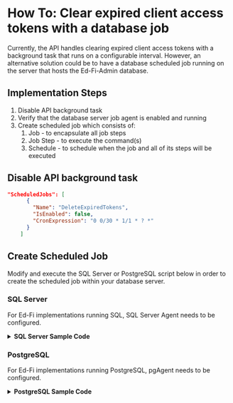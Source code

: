 # How To: Clear expired client access tokens with a database job

Currently, the API handles clearing expired client access tokens with a background task that runs on a configurable interval.  However, an alternative solution could be to have a database scheduled job running on the server that hosts the Ed-Fi-Admin database.



## Implementation Steps

1. Disable API background task
2. Verify that the database server job agent is enabled and running
3. Create scheduled job which consists of:
    1. Job - to encapsulate all job steps
    2. Job Step - to execute the command(s)
    3. Schedule - to schedule when the job and all of its steps will be
        executed

## Disable API background task

```json
"ScheduledJobs": [
      {
        "Name": "DeleteExpiredTokens",
        "IsEnabled": false,
        "CronExpression": "0 0/30 * 1/1 * ? *"
      }
    ]
```

## Create Scheduled Job

Modify and execute the SQL Server or PostgreSQL script below in order to create
the scheduled job within your database server.

### SQL Server

For Ed-Fi implementations running SQL, SQL Server Agent needs to be configured.

<details>
<summary><strong>SQL Server Sample Code</strong></summary>

```sql
USE [msdb]
GO

-- Delete the existing job if it exists
DECLARE @jobName NVARCHAR(128) = N'Ed-Fi Admin Job - Delete Expired Tokens';
DECLARE @jobId UNIQUEIDENTIFIER;

SELECT @jobId = job_id FROM msdb.dbo.sysjobs WHERE name = @jobName
IF (@jobId IS NOT NULL)
BEGIN
    EXEC msdb.dbo.sp_delete_job @job_id = @jobId, @delete_unused_schedule = 1
END

-- Create a new job category if it doesn't already exist
DECLARE @categoryName NVARCHAR(128) = N'[Ed-Fi Admin (LOCAL)]';

IF NOT EXISTS (SELECT name FROM msdb.dbo.syscategories WHERE name = @categoryName AND category_class = 1)
BEGIN
    EXEC msdb.dbo.sp_add_category @class = N'JOB', @type = N'LOCAL', @name = @categoryName
END

-- Set variables for the job
DECLARE @jobDescription NVARCHAR(512) = N'Deletes expired client access tokens from the Ed-Fi Admin database';
DECLARE @loginName NVARCHAR(128) = N'SET_LOGIN_NAME'; -- Replace with appropriate login name
DECLARE @databaseName NVARCHAR(128) = N'EdFi_Admin';
DECLARE @serverName NVARCHAR(128) = N'(local)';
DECLARE @minuteInterval INT = 30;

-- Create the job
EXEC msdb.dbo.sp_add_job 
    @job_name = @jobName,
    @enabled = 1,
    @description = @jobDescription,
    @category_name = @categoryName,
    @owner_login_name = @loginName;

-- Create the job step
EXEC msdb.dbo.sp_add_jobstep 
    @job_name = @jobName,
    @step_name = N'Delete Expired Tokens Step',
    @subsystem = N'TSQL',
    @command = N'DELETE FROM ClientAccessTokens WHERE Expiration < GETUTCDATE()',
    @database_name = @databaseName;

-- Create the job schedule
EXEC msdb.dbo.sp_add_jobschedule 
    @job_name = @jobName, 
    @name = N'Delete Expired Tokens Schedule',
    @enabled = 1,
    @freq_type = 4, -- Daily
    @freq_interval = 1,
    @freq_subday_type = 4, -- Minutes
    @freq_subday_interval = @minuteInterval,
    @active_start_date = 20230101,
    @active_end_date = 99991231;

-- Add the server
EXEC msdb.dbo.sp_add_jobserver 
    @job_name = @jobName, 
    @server_name = @serverName;

GO
```

</details>

### PostgreSQL

For Ed-Fi implementations running PostgreSQL, pgAgent needs to be configured.

<details>
<summary><strong>PostgreSQL Sample Code</strong></summary>

```sql
-- Delete Expired Tokens Job
DO $$
DECLARE
    jid integer;
    scid integer;
    job_name text = 'Ed-Fi Admin Job - Delete Expired Tokens';
    step_name text = 'Delete Expired Tokens Step';
    db_name text = 'EdFi_Admin';
BEGIN
    -- Delete the job if it exists
    DELETE FROM pgagent.pga_job WHERE jobname = job_name;
    
    -- Create a new job
    INSERT INTO pgagent.pga_job(
        jobjclid, jobname, jobdesc, jobhostagent, jobenabled
    ) VALUES (
        1::integer, job_name, 'Deletes expired client access tokens from the Ed-Fi Admin database', '', true
    ) RETURNING jobid INTO jid;
    
    -- Create a job step
    INSERT INTO pgagent.pga_jobstep (
        jstjobid, jstname, jstenabled, jstkind,
        jstconnstr, jstdbname, jstonerror,
        jstcode, jstdesc
    ) VALUES (
        jid, step_name, true, 's'::character(1),
        ''::text, db_name, 'f'::character(1),
        'DELETE FROM dbo.ClientAccessTokens WHERE expiration < now()',
        'Removes expired tokens from the ClientAccessTokens table'
    );
    
    -- Create a schedule to run every 30 minutes
    INSERT INTO pgagent.pga_schedule(
        jscjobid, jscname, jscdesc, jscenabled,
        jscstart, jscend,
        jscminutes, jschours, jscweekdays, jscmonthdays, jscmonths
    ) VALUES (
        jid, 'Every 30 Minutes', 'Runs every 30 minutes', true,
        '2023-01-01 00:00:00'::timestamp with time zone, '2099-12-31 23:59:59'::timestamp with time zone,
        '{t,f,f,f,f,f,f,f,f,f,f,f,f,f,f,f,f,f,f,f,f,f,f,f,f,f,f,f,f,f,t,f,f,f,f,f,f,f,f,f,f,f,f,f,f,f,f,f,f,f,f,f,f,f,f,f,f,f,f,f}'::bool[],
        '{t,t,t,t,t,t,t,t,t,t,t,t,t,t,t,t,t,t,t,t,t,t,t,t}'::bool[],
        '{t,t,t,t,t,t,t}'::bool[],
        '{t,t,t,t,t,t,t,t,t,t,t,t,t,t,t,t,t,t,t,t,t,t,t,t,t,t,t,t,t,t,t}'::bool[],
        '{t,t,t,t,t,t,t,t,t,t,t,t}'::bool[]
    );
END
$$;

